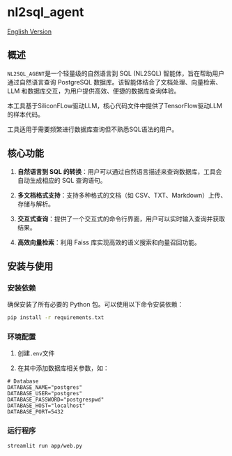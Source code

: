 # nl2sql_agent

[English Version](README_en.md)

## 概述

`NL2SQL_AGENT`是一个轻量级的自然语言到 SQL (NL2SQL) 智能体，旨在帮助用户通过自然语言查询 PostgreSQL 数据库。该智能体结合了文档处理、向量检索、LLM 和数据库交互，为用户提供高效、便捷的数据库查询体验。

本工具基于SiliconFLow驱动LLM，核心代码文件中提供了TensorFlow驱动LLM的样本代码。

工具适用于需要频繁进行数据库查询但不熟悉SQL语法的用户。



## 核心功能

1. **自然语言到 SQL 的转换**：用户可以通过自然语言描述来查询数据库，工具会自动生成相应的 SQL 查询语句。


2. **多文档格式支持**：支持多种格式的文档（如 CSV、TXT、Markdown）上传、存储与解析。

3. **交互式查询**：提供了一个交互式的命令行界面，用户可以实时输入查询并获取结果。

4. **高效向量检索**：利用 Faiss 库实现高效的语义搜索和向量召回功能。


## 安装与使用

### 安装依赖

确保安装了所有必要的 Python 包。可以使用以下命令安装依赖：

```bash
pip install -r requirements.txt
```
### 环境配置

1. 创建`.env`文件

2. 在其中添加数据库相关参数，如：
```
# Database
DATABASE_NAME="postgres"
DATABASE_USER="postgres"
DATABASE_PASSWORD="postgrespwd"
DATABASE_HOST="localhost"
DATABASE_PORT=5432
```

### 运行程序

```bash
streamlit run app/web.py
```